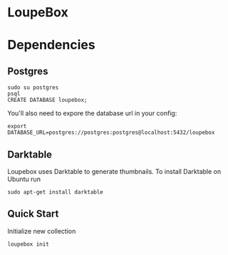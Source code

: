 # LoupeBox

# Dependencies

## Postgres

```
sudo su postgres
psql
CREATE DATABASE loupebox;
```

You'll also need to expore the database url in your config:

```
export DATABASE_URL=postgres://postgres:postgres@localhost:5432/loupebox

```

## Darktable

Loupebox uses Darktable to generate thumbnails. To install Darktable on Ubuntu run

```
sudo apt-get install darktable
```

## Quick Start

Initialize new collection

```
loupebox init
```

